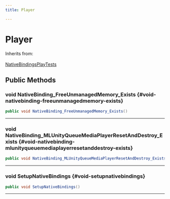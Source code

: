 ```yaml
---
title: Player

---
```


# Player







Inherits from: <br></br>[NativeBindingsPlayTests](/unity-api/api/UnitySDKPlayTests/UnitySDKPlayTests.NativeBindingsPlayTests.md)




## Public Methods

### void NativeBinding_FreeUnmanagedMemory_Exists {#void-nativebinding-freeunmanagedmemory-exists}

```csharp
public void NativeBinding_FreeUnmanagedMemory_Exists()
```






-----------

### void NativeBinding_MLUnityQueueMediaPlayerResetAndDestroy_Exists {#void-nativebinding-mlunityqueuemediaplayerresetanddestroy-exists}

```csharp
public void NativeBinding_MLUnityQueueMediaPlayerResetAndDestroy_Exists()
```






-----------

### void SetupNativeBindings {#void-setupnativebindings}

```csharp
public void SetupNativeBindings()
```






-----------

